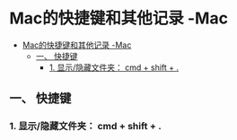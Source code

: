 # Mac的快捷键和其他记录 -Mac


<!-- @import "[TOC]" {cmd="toc" depthFrom=1 depthTo=6 orderedList=false} -->

<!-- code_chunk_output -->

- [Mac的快捷键和其他记录 -Mac](#-mac的快捷键和其他记录--mac)
  - [一、 快捷键](#-一--快捷键)
    - [1. 显示/隐藏文件夹： cmd + shift + .](#-1-显示隐藏文件夹-cmd--shift--)

<!-- /code_chunk_output -->

## 一、 快捷键
### 1. 显示/隐藏文件夹： cmd + shift + .

